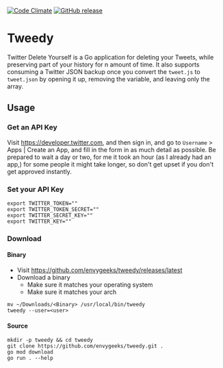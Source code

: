[![Code Climate](https://img.shields.io/codeclimate/maintainability/envygeeks/tweedy.svg?style=for-the-badge)](https://codeclimate.com/github/envygeeks/tweedy/maintainability)
[![GitHub release](https://img.shields.io/github/release/envygeeks/tweedy.svg?style=for-the-badge)](http://github.com/envygeeks/tweedy/releases/latest)

# Tweedy

Twitter Delete Yourself is a Go application for deleting your Tweets, while preserving part of your history for n amount of time.  It also supports consuming a Twitter JSON backup once you convert the `tweet.js` to `tweet.json` by opening it up, removing the variable, and leaving only the array.

## Usage

### Get an API Key

Visit https://developer.twitter.com, and then sign in, and go to `Username` > Apps | Create an App, and fill in the form in as much detail as possible. Be prepared to wait a day or two, for me it took an hour (as I already had an app,) for some people it might take longer, so don't get upset if you don't get approved instantly.

### Set your API Key

```
export TWITTER_TOKEN=""
export TWITTER_TOKEN_SECRET=""
export TWITTER_SECRET_KEY=""
export TWITTER_KEY=""
```

### Download
#### Binary

* Visit https://github.com/envygeeks/tweedy/releases/latest
* Download a binary
  * Make sure it matches your operating system
  * Make sure it matches your arch

```
mv ~/Downloads/<Binary> /usr/local/bin/tweedy
tweedy --user=<user>
```

#### Source

```
mkdir -p tweedy && cd tweedy
git clone https://github.com/envygeeks/tweedy.git .
go mod download
go run . --help
```

